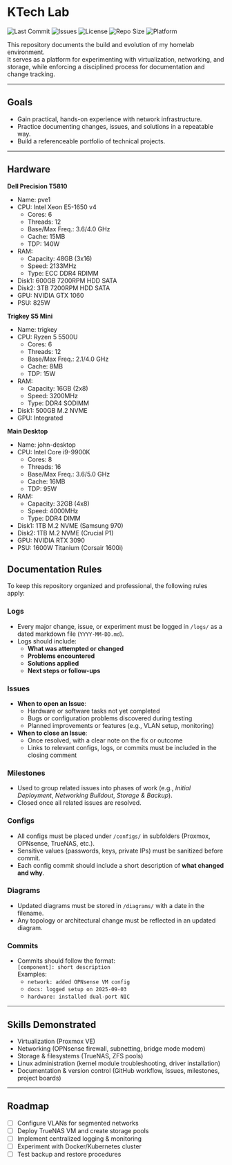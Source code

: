 # KTech Lab
![Last Commit](https://img.shields.io/github/last-commit/Kruuxt/ktechnical-lab)
![Issues](https://img.shields.io/github/issues/Kruuxt/ktechnical-lab)
![License](https://img.shields.io/github/license/Kruuxt/ktechnical-lab)
![Repo Size](https://img.shields.io/github/repo-size/Kruuxt/ktechnical-lab)
![Platform](https://img.shields.io/badge/platform-Proxmox-informational?logo=proxmox)

This repository documents the build and evolution of my homelab environment.  
It serves as a platform for experimenting with virtualization, networking, and storage, while enforcing a disciplined process for documentation and change tracking.  

---

## Goals
- Gain practical, hands-on experience with network infrastructure.  
- Practice documenting changes, issues, and solutions in a repeatable way.  
- Build a referenceable portfolio of technical projects.  

---

## Hardware
**Dell Precision T5810**
- Name: pve1
- CPU: Intel Xeon E5-1650 v4
  - Cores: 6
  - Threads: 12
  - Base/Max Freq.: 3.6/4.0 GHz
  - Cache: 15MB
  - TDP: 140W
- RAM:
  - Capacity: 48GB (3x16)
  - Speed: 2133MHz
  - Type: ECC DDR4 RDIMM
- Disk1: 600GB 7200RPM HDD SATA
- Disk2: 3TB 7200RPM HDD SATA
- GPU: NVIDIA GTX 1060
- PSU: 825W

**Trigkey S5 Mini**
- Name: trigkey
- CPU: Ryzen 5 5500U
  - Cores: 6
  - Threads: 12
  - Base/Max Freq.: 2.1/4.0 GHz
  - Cache: 8MB
  - TDP: 15W
- RAM:
  - Capacity: 16GB (2x8)
  - Speed: 3200MHz
  - Type: DDR4 SODIMM
- Disk1: 500GB M.2 NVME
- GPU: Integrated

**Main Desktop**
- Name: john-desktop
- CPU: Intel Core i9-9900K
  - Cores: 8
  - Threads: 16
  - Base/Max Freq.: 3.6/5.0 GHz
  - Cache: 16MB
  - TDP: 95W
- RAM:
  - Capacity: 32GB (4x8)
  - Speed: 4000MHz
  - Type: DDR4 DIMM
- Disk1: 1TB M.2 NVME (Samsung 970)
- Disk2: 1TB M.2 NVME (Crucial P1)
- GPU: NVIDIA RTX 3090
- PSU: 1600W Titanium (Corsair 1600i)

## Documentation Rules

To keep this repository organized and professional, the following rules apply:

### Logs
- Every major change, issue, or experiment must be logged in `/logs/` as a dated markdown file (`YYYY-MM-DD.md`).  
- Logs should include:  
  - **What was attempted or changed**  
  - **Problems encountered**  
  - **Solutions applied**  
  - **Next steps or follow-ups**  

### Issues
- **When to open an Issue**:  
  - Hardware or software tasks not yet completed  
  - Bugs or configuration problems discovered during testing  
  - Planned improvements or features (e.g., VLAN setup, monitoring)  
- **When to close an Issue**:  
  - Once resolved, with a clear note on the fix or outcome  
  - Links to relevant configs, logs, or commits must be included in the closing comment  

### Milestones
- Used to group related issues into phases of work (e.g., *Initial Deployment*, *Networking Buildout*, *Storage & Backup*).  
- Closed once all related issues are resolved.  

### Configs
- All configs must be placed under `/configs/` in subfolders (Proxmox, OPNsense, TrueNAS, etc.).  
- Sensitive values (passwords, keys, private IPs) must be sanitized before commit.  
- Each config commit should include a short description of **what changed and why**.  

### Diagrams
- Updated diagrams must be stored in `/diagrams/` with a date in the filename.  
- Any topology or architectural change must be reflected in an updated diagram.  

### Commits
- Commits should follow the format:  
  `[component]: short description`  
  Examples:  
  - `network: added OPNsense VM config`  
  - `docs: logged setup on 2025-09-03`  
  - `hardware: installed dual-port NIC`  

---

## Skills Demonstrated
- Virtualization (Proxmox VE)  
- Networking (OPNsense firewall, subnetting, bridge mode modem)  
- Storage & filesystems (TrueNAS, ZFS pools)  
- Linux administration (kernel module troubleshooting, driver installation)  
- Documentation & version control (GitHub workflow, Issues, milestones, project boards)  

---

## Roadmap
- [ ] Configure VLANs for segmented networks  
- [ ] Deploy TrueNAS VM and create storage pools  
- [ ] Implement centralized logging & monitoring  
- [ ] Experiment with Docker/Kubernetes cluster  
- [ ] Test backup and restore procedures
